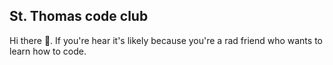 ## St. Thomas code club

Hi there 👋. If you're hear it's likely because you're
a rad friend who wants to learn how to code.



